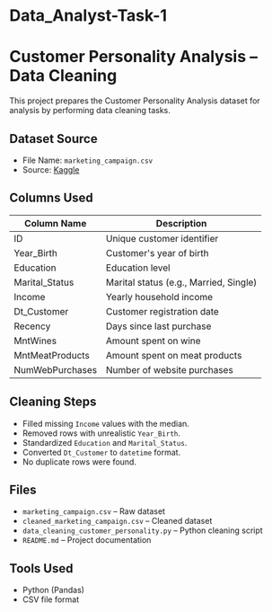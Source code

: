 # Data_Analyst-Task-1

# Customer Personality Analysis – Data Cleaning
This project prepares the Customer Personality Analysis dataset for analysis by performing data cleaning tasks.

## Dataset Source
- File Name: `marketing_campaign.csv`
- Source: [Kaggle](https://www.kaggle.com/datasets/imakash3011/customer-personality-analysis)

## Columns Used
| Column Name        | Description                                   |
|--------------------|-----------------------------------------------|
| ID                 | Unique customer identifier                    |
| Year_Birth         | Customer's year of birth                      |
| Education          | Education level                               |
| Marital_Status     | Marital status (e.g., Married, Single)        |
| Income             | Yearly household income                       |
| Dt_Customer        | Customer registration date                    |
| Recency            | Days since last purchase                      |
| MntWines           | Amount spent on wine                          |
| MntMeatProducts    | Amount spent on meat products                 |
| NumWebPurchases    | Number of website purchases                   |

## Cleaning Steps
- Filled missing `Income` values with the median.
- Removed rows with unrealistic `Year_Birth`.
- Standardized `Education` and `Marital_Status`.
- Converted `Dt_Customer` to `datetime` format.
- No duplicate rows were found.

## Files
- `marketing_campaign.csv` – Raw dataset  
- `cleaned_marketing_campaign.csv` – Cleaned dataset  
- `data_cleaning_customer_personality.py` – Python cleaning script  
- `README.md` – Project documentation

## Tools Used
- Python (Pandas)
- CSV file format
